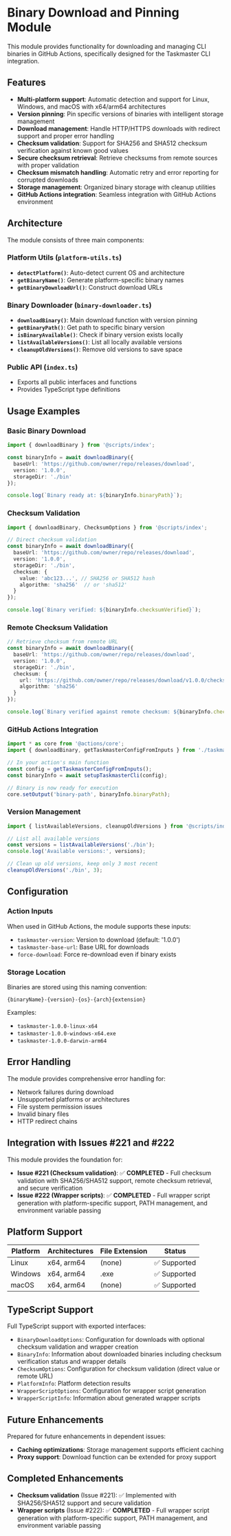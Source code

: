 # Binary Download and Pinning Module

This module provides functionality for downloading and managing CLI binaries in GitHub Actions, specifically designed for the Taskmaster CLI integration.

## Features

- **Multi-platform support**: Automatic detection and support for Linux, Windows, and macOS with x64/arm64 architectures
- **Version pinning**: Pin specific versions of binaries with intelligent storage management
- **Download management**: Handle HTTP/HTTPS downloads with redirect support and proper error handling
- **Checksum validation**: Support for SHA256 and SHA512 checksum verification against known good values
- **Secure checksum retrieval**: Retrieve checksums from remote sources with proper validation
- **Checksum mismatch handling**: Automatic retry and error reporting for corrupted downloads
- **Storage management**: Organized binary storage with cleanup utilities
- **GitHub Actions integration**: Seamless integration with GitHub Actions environment

## Architecture

The module consists of three main components:

### Platform Utils (`platform-utils.ts`)
- **`detectPlatform()`**: Auto-detect current OS and architecture
- **`getBinaryName()`**: Generate platform-specific binary names
- **`getBinaryDownloadUrl()`**: Construct download URLs

### Binary Downloader (`binary-downloader.ts`)
- **`downloadBinary()`**: Main download function with version pinning
- **`getBinaryPath()`**: Get path to specific binary version
- **`isBinaryAvailable()`**: Check if binary version exists locally
- **`listAvailableVersions()`**: List all locally available versions
- **`cleanupOldVersions()`**: Remove old versions to save space

### Public API (`index.ts`)
- Exports all public interfaces and functions
- Provides TypeScript type definitions

## Usage Examples

### Basic Binary Download

```typescript
import { downloadBinary } from '@scripts/index';

const binaryInfo = await downloadBinary({
  baseUrl: 'https://github.com/owner/repo/releases/download',
  version: '1.0.0',
  storageDir: './bin'
});

console.log(`Binary ready at: ${binaryInfo.binaryPath}`);
```

### Checksum Validation

```typescript
import { downloadBinary, ChecksumOptions } from '@scripts/index';

// Direct checksum validation
const binaryInfo = await downloadBinary({
  baseUrl: 'https://github.com/owner/repo/releases/download',
  version: '1.0.0',
  storageDir: './bin',
  checksum: {
    value: 'abc123...', // SHA256 or SHA512 hash
    algorithm: 'sha256'  // or 'sha512'
  }
});

console.log(`Binary verified: ${binaryInfo.checksumVerified}`);
```

### Remote Checksum Validation

```typescript
// Retrieve checksum from remote URL
const binaryInfo = await downloadBinary({
  baseUrl: 'https://github.com/owner/repo/releases/download',
  version: '1.0.0',
  storageDir: './bin',
  checksum: {
    url: 'https://github.com/owner/repo/releases/download/v1.0.0/checksums.txt',
    algorithm: 'sha256'
  }
});

console.log(`Binary verified against remote checksum: ${binaryInfo.checksumVerified}`);
```

### GitHub Actions Integration

```typescript
import * as core from '@actions/core';
import { downloadBinary, getTaskmasterConfigFromInputs } from './taskmaster-cli';

// In your action's main function
const config = getTaskmasterConfigFromInputs();
const binaryInfo = await setupTaskmasterCli(config);

// Binary is now ready for execution
core.setOutput('binary-path', binaryInfo.binaryPath);
```

### Version Management

```typescript
import { listAvailableVersions, cleanupOldVersions } from '@scripts/index';

// List all available versions
const versions = listAvailableVersions('./bin');
console.log('Available versions:', versions);

// Clean up old versions, keep only 3 most recent
cleanupOldVersions('./bin', 3);
```

## Configuration

### Action Inputs

When used in GitHub Actions, the module supports these inputs:

- `taskmaster-version`: Version to download (default: '1.0.0')
- `taskmaster-base-url`: Base URL for downloads
- `force-download`: Force re-download even if binary exists

### Storage Location

Binaries are stored using this naming convention:
```
{binaryName}-{version}-{os}-{arch}{extension}
```

Examples:
- `taskmaster-1.0.0-linux-x64`
- `taskmaster-1.0.0-windows-x64.exe`
- `taskmaster-1.0.0-darwin-arm64`

## Error Handling

The module provides comprehensive error handling for:

- Network failures during download
- Unsupported platforms or architectures
- File system permission issues
- Invalid binary files
- HTTP redirect chains

## Integration with Issues #221 and #222

This module provides the foundation for:

- **Issue #221 (Checksum validation)**: ✅ **COMPLETED** - Full checksum validation with SHA256/SHA512 support, remote checksum retrieval, and secure verification
- **Issue #222 (Wrapper scripts)**: ✅ **COMPLETED** - Full wrapper script generation with platform-specific support, PATH management, and environment variable passing

## Platform Support

| Platform | Architectures | File Extension | Status |
|----------|---------------|----------------|---------|
| Linux    | x64, arm64    | (none)         | ✅ Supported |
| Windows  | x64, arm64    | .exe           | ✅ Supported |
| macOS    | x64, arm64    | (none)         | ✅ Supported |

## TypeScript Support

Full TypeScript support with exported interfaces:

- `BinaryDownloadOptions`: Configuration for downloads with optional checksum validation and wrapper creation
- `BinaryInfo`: Information about downloaded binaries including checksum verification status and wrapper details
- `ChecksumOptions`: Configuration for checksum validation (direct value or remote URL)
- `PlatformInfo`: Platform detection results
- `WrapperScriptOptions`: Configuration for wrapper script generation
- `WrapperScriptInfo`: Information about generated wrapper scripts

## Future Enhancements

Prepared for future enhancements in dependent issues:

- **Caching optimizations**: Storage management supports efficient caching
- **Proxy support**: Download function can be extended for proxy support

## Completed Enhancements

- **Checksum validation** (Issue #221): ✅ Implemented with SHA256/SHA512 support and secure validation
- **Wrapper scripts** (Issue #222): ✅ **COMPLETED** - Full wrapper script generation with platform-specific support, PATH management, and environment variable passing